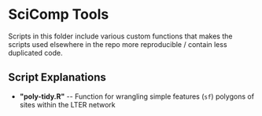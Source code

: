 # SciComp Tools

Scripts in this folder include various custom functions that makes the scripts used elsewhere in the repo more reproducible / contain less duplicated code.

## Script Explanations

- **"poly-tidy.R"** -- Function for wrangling simple features (`sf`) polygons of sites within the LTER network
